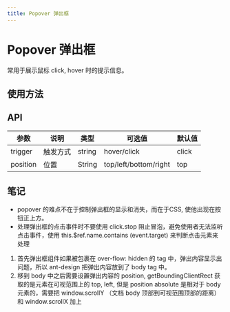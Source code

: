 ```yaml
---
title: Popover 弹出框
---
```


# Popover 弹出框
常用于展示鼠标 click, hover 时的提示信息。

## 使用方法

<ClientOnly>
<popover-demos />
</ClientOnly>

## API

| 参数       | 说明   | 类型     | 可选值                   | 默认值   |
|----------|------|--------|-----------------------|-------|
| trigger  | 触发方式 | string | hover/click           | click |
| position | 位置   | String | top/left/bottom/right | top   |


## 笔记
- popover 的难点不在于控制弹出框的显示和消失，而在于CSS, 使他出现在按钮正上方。  
- 处理弹出框的点击事件时不要使用 click.stop 阻止冒泡，避免使用者无法监听点击事件，使用 this.$ref.name.contains
 (event.target) 来判断点击元素来处理
 
1. 首先弹出框组件如果被包裹在 over-flow: hidden 的 tag 中，弹出内容显示出问题，所以 ant-design 把弹出内容放到了
body tag 中。  
2. 移到 body 中之后需要设置弹出内容的 position, getBoundingClientRect 获取的是元素在可视范围上的 top, left,
但是 position absolute 是相对于 body 元素的，需要把 window.scrollY （文档 body 顶部到可视范围顶部的距离）
 和 window.scrollX 加上
